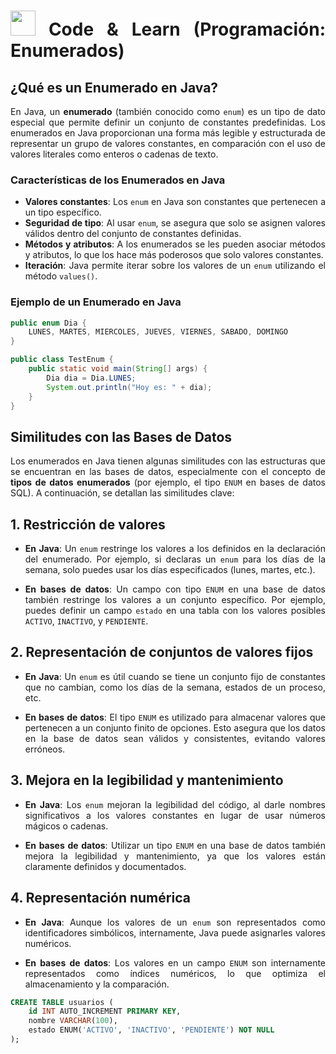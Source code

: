 <div align="justify">

# <img src=../../../../images/coding-book.png width="40"> Code & Learn (Programación: Enumerados)

## ¿Qué es un Enumerado en Java?

En Java, un **enumerado** (también conocido como `enum`) es un tipo de dato especial que permite definir un conjunto de constantes predefinidas. Los enumerados en Java proporcionan una forma más legible y estructurada de representar un grupo de valores constantes, en comparación con el uso de valores literales como enteros o cadenas de texto.

### Características de los Enumerados en Java

- **Valores constantes**: Los `enum` en Java son constantes que pertenecen a un tipo específico.
- **Seguridad de tipo**: Al usar `enum`, se asegura que solo se asignen valores válidos dentro del conjunto de constantes definidas.
- **Métodos y atributos**: A los enumerados se les pueden asociar métodos y atributos, lo que los hace más poderosos que solo valores constantes.
- **Iteración**: Java permite iterar sobre los valores de un `enum` utilizando el método `values()`.

### Ejemplo de un Enumerado en Java

```java
public enum Dia {
    LUNES, MARTES, MIERCOLES, JUEVES, VIERNES, SABADO, DOMINGO
}

public class TestEnum {
    public static void main(String[] args) {
        Dia dia = Dia.LUNES;
        System.out.println("Hoy es: " + dia);
    }
}
```

## Similitudes con las Bases de Datos

Los enumerados en Java tienen algunas similitudes con las estructuras que se encuentran en las bases de datos, especialmente con el concepto de **tipos de datos enumerados** (por ejemplo, el tipo `ENUM` en bases de datos SQL). A continuación, se detallan las similitudes clave:

## 1. Restricción de valores

- **En Java**: Un `enum` restringe los valores a los definidos en la declaración del enumerado. Por ejemplo, si declaras un `enum` para los días de la semana, solo puedes usar los días especificados (lunes, martes, etc.).

- **En bases de datos**: Un campo con tipo `ENUM` en una base de datos también restringe los valores a un conjunto específico. Por ejemplo, puedes definir un campo `estado` en una tabla con los valores posibles `ACTIVO`, `INACTIVO`, y `PENDIENTE`.

## 2. Representación de conjuntos de valores fijos

- **En Java**: Un `enum` es útil cuando se tiene un conjunto fijo de constantes que no cambian, como los días de la semana, estados de un proceso, etc.

- **En bases de datos**: El tipo `ENUM` es utilizado para almacenar valores que pertenecen a un conjunto finito de opciones. Esto asegura que los datos en la base de datos sean válidos y consistentes, evitando valores erróneos.

## 3. Mejora en la legibilidad y mantenimiento

- **En Java**: Los `enum` mejoran la legibilidad del código, al darle nombres significativos a los valores constantes en lugar de usar números mágicos o cadenas.
  
- **En bases de datos**: Utilizar un tipo `ENUM` en una base de datos también mejora la legibilidad y mantenimiento, ya que los valores están claramente definidos y documentados.

## 4. Representación numérica

- **En Java**: Aunque los valores de un `enum` son representados como identificadores simbólicos, internamente, Java puede asignarles valores numéricos.

- **En bases de datos**: Los valores en un campo `ENUM` son internamente representados como índices numéricos, lo que optimiza el almacenamiento y la comparación.

```sql
CREATE TABLE usuarios (
    id INT AUTO_INCREMENT PRIMARY KEY,
    nombre VARCHAR(100),
    estado ENUM('ACTIVO', 'INACTIVO', 'PENDIENTE') NOT NULL
);
```

</div>